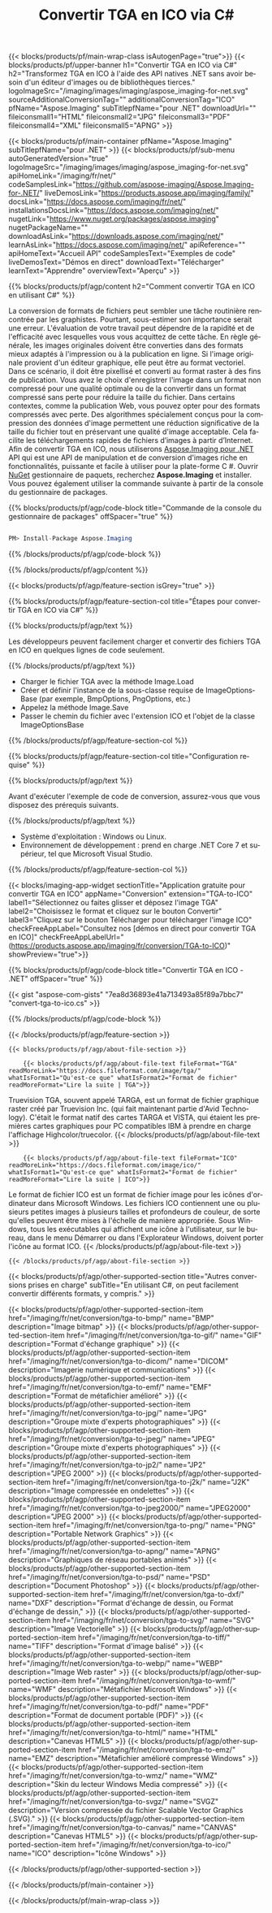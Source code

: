 ﻿---
title: Convertir TGA en ICO via C# 
weight: 3920
url: /fr/net/conversion/tga-to-ico/ 
lang: fr
langdirlevel: 2
locales: ja,it,zh-hant,ru,de,es,fr,nl,id,lt,pl,pt,vi,tr,ko,zh-hans,ar,hi,th,sv,cs,uk,he
description: Exemple de code pour la conversion TGA vers ICO C#. Utilisez le code d'exemple d'API pour les fichiers batch TGA vers la conversion ICO dans VB.NET, Asp.NET ou toute application basée sur .NET.
---

{{< blocks/products/pf/main-wrap-class isAutogenPage="true">}}
{{< blocks/products/pf/upper-banner h1="Convertir TGA en ICO via C#" h2="Transformez TGA en ICO à l'aide des API natives .NET sans avoir besoin d'un éditeur d'images ou de bibliothèques tierces." logoImageSrc="/imaging/images/imaging/aspose_imaging-for-net.svg" sourceAdditionalConversionTag="" additionalConversionTag="ICO" pfName="Aspose.Imaging" subTitlepfName="pour .NET" downloadUrl="" fileiconsmall1="HTML" fileiconsmall2="JPG" fileiconsmall3="PDF" fileiconsmall4="XML" fileiconsmall5="APNG" >}}


{{< blocks/products/pf/main-container pfName="Aspose.Imaging" subTitlepfName="pour .NET" >}}
{{< blocks/products/pf/sub-menu autoGeneratedVersion="true" logoImageSrc="/imaging/images/imaging/aspose_imaging-for-net.svg" apiHomeLink="/imaging/fr/net/" codeSamplesLink="https://github.com/aspose-imaging/Aspose.Imaging-for-.NET/" liveDemosLink="https://products.aspose.app/imaging/family/" docsLink="https://docs.aspose.com/imaging/fr/net/" installationsDocsLink="https://docs.aspose.com/imaging/net/" nugetLink="https://www.nuget.org/packages/aspose.imaging" nugetPackageName="" downloadAsLink="https://downloads.aspose.com/imaging/net/" learnAsLink="https://docs.aspose.com/imaging/net/" apiReference="" apiHomeText="Accueil API" codeSamplesText="Exemples de code" liveDemosText="Démos en direct" downloadText="Télécharger" learnText="Apprendre" overviewText="Aperçu" >}}

{{% blocks/products/pf/agp/content h2="Comment convertir TGA en ICO en utilisant C#" %}}

La conversion de formats de fichiers peut sembler une tâche routinière rencontrée par les graphistes. Pourtant, sous-estimer son importance serait une erreur. L'évaluation de votre travail peut dépendre de la rapidité et de l'efficacité avec lesquelles vous vous acquittez de cette tâche. En règle générale, les images originales doivent être converties dans des formats mieux adaptés à l'impression ou à la publication en ligne. Si l'image originale provient d'un éditeur graphique, elle peut être au format vectoriel. Dans ce scénario, il doit être pixellisé et converti au format raster à des fins de publication. Vous avez le choix d'enregistrer l'image dans un format non compressé pour une qualité optimale ou de la convertir dans un format compressé sans perte pour réduire la taille du fichier. Dans certains contextes, comme la publication Web, vous pouvez opter pour des formats compressés avec perte. Des algorithmes spécialement conçus pour la compression des données d'image permettent une réduction significative de la taille du fichier tout en préservant une qualité d'image acceptable. Cela facilite les téléchargements rapides de fichiers d’images à partir d’Internet. Afin de convertir TGA en ICO, nous utiliserons [Aspose.Imaging pour .NET](https://products.aspose.com/imaging/net) API qui est une API de manipulation et de conversion d'images riche en fonctionnalités, puissante et facile à utiliser pour la plate-forme C #. Ouvrir [NuGet](https://www.nuget.org/packages/aspose.imaging) gestionnaire de paquets, recherchez **Aspose.Imaging** et installer. Vous pouvez également utiliser la commande suivante à partir de la console du gestionnaire de packages.

{{% blocks/products/pf/agp/code-block title="Commande de la console du gestionnaire de packages" offSpacer="true" %}}



```cs

PM> Install-Package Aspose.Imaging

```

{{% /blocks/products/pf/agp/code-block %}}

{{% /blocks/products/pf/agp/content %}}

{{< blocks/products/pf/agp/feature-section isGrey="true" >}}

{{% blocks/products/pf/agp/feature-section-col title="Étapes pour convertir TGA en ICO via C#" %}}

{{% blocks/products/pf/agp/text %}}

Les développeurs peuvent facilement charger et convertir des fichiers TGA en ICO en quelques lignes de code seulement.

{{% /blocks/products/pf/agp/text %}}

+ Charger le fichier TGA avec la méthode Image.Load
+ Créer et définir l'instance de la sous-classe requise de ImageOptionsBase (par exemple, BmpOptions, PngOptions, etc.)
+ Appelez la méthode Image.Save
+ Passer le chemin du fichier avec l'extension ICO et l'objet de la classe ImageOptionsBase

{{% /blocks/products/pf/agp/feature-section-col %}}

{{% blocks/products/pf/agp/feature-section-col title="Configuration requise" %}}

{{% blocks/products/pf/agp/text %}}

Avant d'exécuter l'exemple de code de conversion, assurez-vous que vous disposez des prérequis suivants.

{{% /blocks/products/pf/agp/text %}}

+ Système d'exploitation : Windows ou Linux.
+ Environnement de développement : prend en charge .NET Core 7 et supérieur, tel que Microsoft Visual Studio.

{{% /blocks/products/pf/agp/feature-section-col %}}

{{< blocks/imaging-app-widget
        sectionTitle="Application gratuite pour convertir TGA en ICO"
        appName="Conversion"
        extension="TGA-to-ICO"
        label1="Sélectionnez ou faites glisser et déposez l'image TGA"
        label2="Choisissez le format et cliquez sur le bouton Convertir"
        label3="Cliquez sur le bouton Télécharger pour télécharger l'image ICO"
        checkFreeAppLabel="Consultez nos [démos en direct pour convertir TGA en ICO]"
        checkFreeAppLabelUrl="(https://products.aspose.app/imaging/fr/conversion/TGA-to-ICO)"
        showPreview="true">}}

{{% blocks/products/pf/agp/code-block title="Convertir TGA en ICO - .NET" offSpacer="true" %}}

{{< gist "aspose-com-gists" "7ea8d36893e41a713493a85f89a7bbc7" "convert-tga-to-ico.cs" >}}

{{% /blocks/products/pf/agp/code-block %}}

{{< /blocks/products/pf/agp/feature-section >}}

    {{< blocks/products/pf/agp/about-file-section >}}
       
        {{< blocks/products/pf/agp/about-file-text fileFormat="TGA" readMoreLink="https://docs.fileformat.com/image/tga/" whatIsFormat1="Qu'est-ce que" whatIsFormat2="Format de fichier" readMoreFormat="Lire la suite | TGA">}}
Truevision TGA, souvent appelé TARGA, est un format de fichier graphique raster créé par Truevision Inc. (qui fait maintenant partie d'Avid Technology). C'était le format natif des cartes TARGA et VISTA, qui étaient les premières cartes graphiques pour PC compatibles IBM à prendre en charge l'affichage Highcolor/truecolor.
        {{< /blocks/products/pf/agp/about-file-text >}}

        {{< blocks/products/pf/agp/about-file-text fileFormat="ICO" readMoreLink="https://docs.fileformat.com/image/ico/" whatIsFormat1="Qu'est-ce que" whatIsFormat2="Format de fichier" readMoreFormat="Lire la suite | ICO">}}
Le format de fichier ICO est un format de fichier image pour les icônes d'ordinateur dans Microsoft Windows. Les fichiers ICO contiennent une ou plusieurs petites images à plusieurs tailles et profondeurs de couleur, de sorte qu'elles peuvent être mises à l'échelle de manière appropriée. Sous Windows, tous les exécutables qui affichent une icône à l'utilisateur, sur le bureau, dans le menu Démarrer ou dans l'Explorateur Windows, doivent porter l'icône au format ICO.
        {{< /blocks/products/pf/agp/about-file-text >}}

    {{< /blocks/products/pf/agp/about-file-section >}}

<!-- aboutfile Ends -->

{{< blocks/products/pf/agp/other-supported-section title="Autres conversions prises en charge" subTitle="En utilisant C#, on peut facilement convertir différents formats, y compris." >}}

{{< blocks/products/pf/agp/other-supported-section-item href="/imaging/fr/net/conversion/tga-to-bmp/" name="BMP" description="Image bitmap" >}}
{{< blocks/products/pf/agp/other-supported-section-item href="/imaging/fr/net/conversion/tga-to-gif/" name="GIF" description="Format d'échange graphique" >}}
{{< blocks/products/pf/agp/other-supported-section-item href="/imaging/fr/net/conversion/tga-to-dicom/" name="DICOM" description="Imagerie numérique et communications" >}}
{{< blocks/products/pf/agp/other-supported-section-item href="/imaging/fr/net/conversion/tga-to-emf/" name="EMF" description="Format de métafichier amélioré" >}}
{{< blocks/products/pf/agp/other-supported-section-item href="/imaging/fr/net/conversion/tga-to-jpg/" name="JPG" description="Groupe mixte d'experts photographiques" >}}
{{< blocks/products/pf/agp/other-supported-section-item href="/imaging/fr/net/conversion/tga-to-jpeg/" name="JPEG" description="Groupe mixte d'experts photographiques" >}}
{{< blocks/products/pf/agp/other-supported-section-item href="/imaging/fr/net/conversion/tga-to-jp2/" name="JP2" description="JPEG 2000" >}}
{{< blocks/products/pf/agp/other-supported-section-item href="/imaging/fr/net/conversion/tga-to-j2k/" name="J2K" description="Image compressée en ondelettes" >}}
{{< blocks/products/pf/agp/other-supported-section-item href="/imaging/fr/net/conversion/tga-to-jpeg2000/" name="JPEG2000" description="JPEG 2000" >}}
{{< blocks/products/pf/agp/other-supported-section-item href="/imaging/fr/net/conversion/tga-to-png/" name="PNG" description="Portable Network Graphics" >}}
{{< blocks/products/pf/agp/other-supported-section-item href="/imaging/fr/net/conversion/tga-to-apng/" name="APNG" description="Graphiques de réseau portables animés" >}}
{{< blocks/products/pf/agp/other-supported-section-item href="/imaging/fr/net/conversion/tga-to-psd/" name="PSD" description="Document Photoshop" >}}
{{< blocks/products/pf/agp/other-supported-section-item href="/imaging/fr/net/conversion/tga-to-dxf/" name="DXF" description="Format d'échange de dessin, ou Format d'échange de dessin," >}}
{{< blocks/products/pf/agp/other-supported-section-item href="/imaging/fr/net/conversion/tga-to-svg/" name="SVG" description="Image Vectorielle" >}}
{{< blocks/products/pf/agp/other-supported-section-item href="/imaging/fr/net/conversion/tga-to-tiff/" name="TIFF" description="Format d'image balisé" >}}
{{< blocks/products/pf/agp/other-supported-section-item href="/imaging/fr/net/conversion/tga-to-webp/" name="WEBP" description="Image Web raster" >}}
{{< blocks/products/pf/agp/other-supported-section-item href="/imaging/fr/net/conversion/tga-to-wmf/" name="WMF" description="Métafichier Microsoft Windows" >}}
{{< blocks/products/pf/agp/other-supported-section-item href="/imaging/fr/net/conversion/tga-to-pdf/" name="PDF" description="Format de document portable (PDF)" >}}
{{< blocks/products/pf/agp/other-supported-section-item href="/imaging/fr/net/conversion/tga-to-html/" name="HTML" description="Canevas HTML5" >}}
{{< blocks/products/pf/agp/other-supported-section-item href="/imaging/fr/net/conversion/tga-to-emz/" name="EMZ" description="Métafichier amélioré compressé Windows" >}}
{{< blocks/products/pf/agp/other-supported-section-item href="/imaging/fr/net/conversion/tga-to-wmz/" name="WMZ" description="Skin du lecteur Windows Media compressé" >}}
{{< blocks/products/pf/agp/other-supported-section-item href="/imaging/fr/net/conversion/tga-to-svgz/" name="SVGZ" description="Version compressée du fichier Scalable Vector Graphics (.SVG)." >}}
{{< blocks/products/pf/agp/other-supported-section-item href="/imaging/fr/net/conversion/tga-to-canvas/" name="CANVAS" description="Canevas HTML5" >}}
{{< blocks/products/pf/agp/other-supported-section-item href="/imaging/fr/net/conversion/tga-to-ico/" name="ICO" description="Icône Windows" >}}

{{< /blocks/products/pf/agp/other-supported-section >}}

{{< /blocks/products/pf/main-container >}}
    
{{< /blocks/products/pf/main-wrap-class >}}
